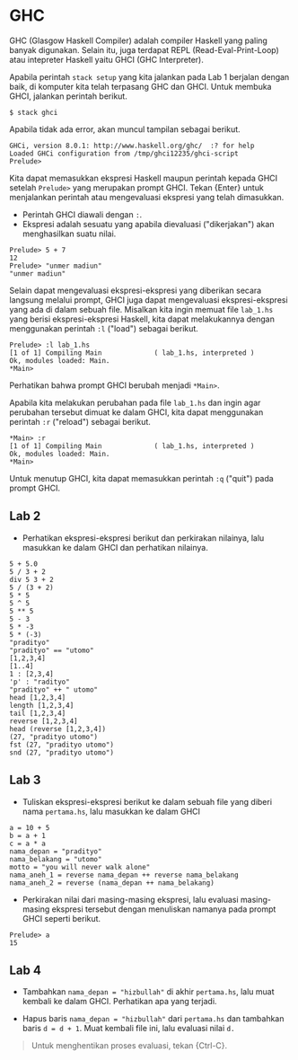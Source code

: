# GHC

GHC (Glasgow Haskell Compiler) adalah compiler Haskell yang paling banyak
digunakan.  Selain itu, juga terdapat REPL (Read-Eval-Print-Loop) atau
intepreter Haskell yaitu GHCI (GHC Interpreter).

Apabila perintah `stack setup` yang kita jalankan pada Lab 1 berjalan dengan
baik, di komputer kita telah terpasang GHC dan GHCI.  Untuk membuka GHCI,
jalankan perintah berikut.

```
$ stack ghci
```

Apabila tidak ada error, akan muncul tampilan sebagai berikut.

```
GHCi, version 8.0.1: http://www.haskell.org/ghc/  :? for help
Loaded GHCi configuration from /tmp/ghci12235/ghci-script
Prelude>
```

Kita dapat memasukkan ekspresi Haskell maupun perintah kepada GHCI setelah
`Prelude>` yang merupakan prompt GHCI. Tekan {Enter} untuk menjalankan
perintah atau mengevaluasi ekspresi yang telah dimasukkan.

- Perintah GHCI diawali dengan `:`.
- Ekspresi adalah sesuatu yang apabila dievaluasi ("dikerjakan") akan
  menghasilkan suatu nilai. 

```
Prelude> 5 + 7
12
Prelude> "unmer madiun"
"unmer madiun"
```

Selain dapat mengevaluasi ekspresi-ekspresi yang diberikan secara langsung
melalui prompt, GHCI juga dapat mengevaluasi ekspresi-ekspresi yang ada di
dalam sebuah file.  Misalkan kita ingin memuat file `lab_1.hs` yang berisi
ekspresi-ekspresi Haskell, kita dapat melakukannya dengan menggunakan perintah
`:l` ("load") sebagai berikut.
```
Prelude> :l lab_1.hs
[1 of 1] Compiling Main             ( lab_1.hs, interpreted )
Ok, modules loaded: Main.
*Main>
```
Perhatikan bahwa prompt GHCI berubah menjadi `*Main>`.

Apabila kita melakukan perubahan pada file `lab_1.hs` dan ingin agar perubahan
tersebut dimuat ke dalam GHCI, kita dapat menggunakan perintah `:r` ("reload")
sebagai berikut.

```
*Main> :r
[1 of 1] Compiling Main             ( lab_1.hs, interpreted )
Ok, modules loaded: Main.
*Main>
```

Untuk menutup GHCI, kita dapat memasukkan perintah `:q` ("quit") pada prompt
GHCI.


## Lab 2

- Perhatikan ekspresi-ekspresi berikut dan perkirakan nilainya, lalu masukkan
  ke dalam GHCI dan perhatikan nilainya.

```
5 + 5.0
5 / 3 + 2
div 5 3 + 2
5 / (3 + 2)
5 * 5
5 ^ 5
5 ** 5
5 - 3
5 * -3
5 * (-3)
"pradityo"
"pradityo" == "utomo"
[1,2,3,4]
[1..4]
1 : [2,3,4]
'p' : "radityo"
"pradityo" ++ " utomo"
head [1,2,3,4]
length [1,2,3,4]
tail [1,2,3,4]
reverse [1,2,3,4]
head (reverse [1,2,3,4])
(27, "pradityo utomo")
fst (27, "pradityo utomo")
snd (27, "pradityo utomo")
```

## Lab 3

- Tuliskan ekspresi-ekspresi berikut ke dalam sebuah file yang diberi nama
  `pertama.hs`, lalu masukkan ke dalam GHCI

```
a = 10 + 5
b = a + 1
c = a * a
nama_depan = "pradityo"
nama_belakang = "utomo"
motto = "you will never walk alone"
nama_aneh_1 = reverse nama_depan ++ reverse nama_belakang
nama_aneh_2 = reverse (nama_depan ++ nama_belakang)
```

- Perkirakan nilai dari masing-masing ekspresi, lalu evaluasi masing-masing
  ekspresi tersebut dengan menuliskan namanya pada prompt GHCI seperti berikut.

```
Prelude> a
15
```

## Lab 4

- Tambahkan `nama_depan = "hizbullah"` di akhir `pertama.hs`, lalu muat kembali
  ke dalam GHCI.  Perhatikan apa yang terjadi.

- Hapus baris `nama_depan = "hizbullah"` dari `pertama.hs` dan tambahkan baris
  `d = d + 1`.  Muat kembali file ini, lalu evaluasi nilai `d. `

>Untuk menghentikan proses evaluasi, tekan {Ctrl-C}.
